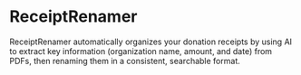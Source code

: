 # ReceiptRenamer
ReceiptRenamer automatically organizes your donation receipts by using AI to extract key information (organization name, amount, and date) from PDFs, then renaming them in a consistent, searchable format.
